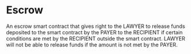 # Escrow
An escrow smart contract that gives right to the LAWYER to release funds deposited to the smart contract by the PAYER to the RECIPIENT if certain conditions are met by the RECIPIENT outside the smart contract. LAWYER will not be able to release funds if the amount is not met by the PAYER.
